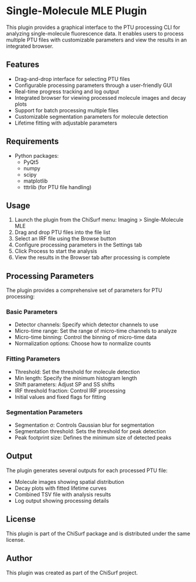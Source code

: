 # Single-Molecule MLE Plugin

This plugin provides a graphical interface to the PTU processing CLI for analyzing single-molecule fluorescence data. 
It enables users to process multiple PTU files with customizable parameters and view the results in an integrated 
browser.

## Features

- Drag-and-drop interface for selecting PTU files
- Configurable processing parameters through a user-friendly GUI
- Real-time progress tracking and log output
- Integrated browser for viewing processed molecule images and decay plots
- Support for batch processing multiple files
- Customizable segmentation parameters for molecule detection
- Lifetime fitting with adjustable parameters

## Requirements

- Python packages:
  - PyQt5
  - numpy
  - scipy
  - matplotlib
  - tttrlib (for PTU file handling)

## Usage

1. Launch the plugin from the ChiSurf menu: Imaging > Single-Molecule MLE
2. Drag and drop PTU files into the file list
3. Select an IRF file using the Browse button
4. Configure processing parameters in the Settings tab
5. Click Process to start the analysis
6. View the results in the Browser tab after processing is complete

## Processing Parameters

The plugin provides a comprehensive set of parameters for PTU processing:

### Basic Parameters
- Detector channels: Specify which detector channels to use
- Micro-time range: Set the range of micro-time channels to analyze
- Micro-time binning: Control the binning of micro-time data
- Normalization options: Choose how to normalize counts

### Fitting Parameters
- Threshold: Set the threshold for molecule detection
- Min length: Specify the minimum histogram length
- Shift parameters: Adjust SP and SS shifts
- IRF threshold fraction: Control IRF processing
- Initial values and fixed flags for fitting

### Segmentation Parameters
- Segmentation σ: Controls Gaussian blur for segmentation
- Segmentation threshold: Sets the threshold for peak detection
- Peak footprint size: Defines the minimum size of detected peaks

## Output

The plugin generates several outputs for each processed PTU file:
- Molecule images showing spatial distribution
- Decay plots with fitted lifetime curves
- Combined TSV file with analysis results
- Log output showing processing details

## License

This plugin is part of the ChiSurf package and is distributed under the same license.

## Author

This plugin was created as part of the ChiSurf project.